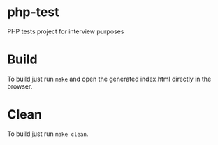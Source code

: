 # php-test
PHP tests project for interview purposes

# Build

To build just run `make` and open the generated index.html directly in the browser.

# Clean

To build just run `make clean`.
